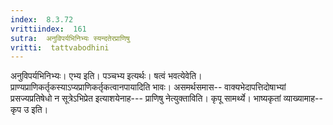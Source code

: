 ```yaml
---
index:  8.3.72
vrittiindex:  161
sutra:  अनुविपर्यभिनिभ्यः स्यन्दतेरप्राणिषु
vritti:  tattvabodhini 
---
```


अनुविपर्यभिनिभ्यः। एभ्य इति। पञ्चभ्य इत्यर्थः। षत्वं भवत्येवेति। प्राण्यप्राणिकर्तृकस्याऽप्यप्राणिकर्तृकत्वानपायादिति भावः। असमर्थसमास-- वाक्यभेदापत्तिदोषाभ्यां प्रसज्यप्रतिषेधो न सूत्रेऽभिप्रेत इत्याशयेनाह--- प्राणिषु नेत्युक्ताविति। कृपू सामर्थ्ये। भाष्यकृतां व्याख्यामाह-- कृप उ इति।

